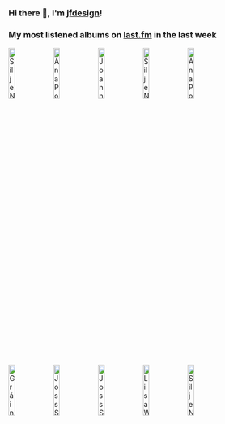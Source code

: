 ### Hi there 👋, I'm [jfdesign](https://blog.jfdesignnet.com)!

### My most listened albums on [last.fm](https://www.last.fm/user/jfdesignnet) in the last week

[<img src='https://lastfm.freetls.fastly.net/i/u/300x300/6ee403597a4bc1b5a1d73f871c544caf.jpg' width='16%' height='16%' alt='Silje Nergaard - Silje Nergaard'>](https://www.last.fm/music/silje%2bnergaard/silje%2bnergaard)&nbsp;
[<img src='https://lastfm.freetls.fastly.net/i/u/300x300/38d9292ed49051d87fc5d030a8bad0cd.jpg' width='16%' height='16%' alt='Ana Popovic - Live for Live'>](https://www.last.fm/music/ana%2bpopovic/live%2bfor%2blive)&nbsp;
[<img src='https://lastfm.freetls.fastly.net/i/u/300x300/333451d6ab4cad1497f77b967614d98f.jpg' width='16%' height='16%' alt='Joanne Shaw Taylor - Blues From the Heart Live (Live)'>](https://www.last.fm/music/joanne%2bshaw%2btaylor/blues%2bfrom%2bthe%2bheart%2blive%2b%2528live%2529)&nbsp;
[<img src='https://lastfm.freetls.fastly.net/i/u/300x300/8e1ea80a49d31012e46f4033987a9050.jpg' width='16%' height='16%' alt='Silje Nergaard - Hamar Railway Station'>](https://www.last.fm/music/silje%2bnergaard/hamar%2brailway%2bstation)&nbsp;
[<img src='https://lastfm.freetls.fastly.net/i/u/300x300/f83764a557d2d4f94cc273c614fb279d.jpg' width='16%' height='16%' alt='Ana Popovic - Trilogy (Full Album)'>](https://www.last.fm/music/ana%2bpopovic/trilogy%2b%2528full%2balbum%2529)&nbsp;
<br>
[<img src='https://lastfm.freetls.fastly.net/i/u/300x300/5e67f9a9134d71b914738a4084bd848c.jpg' width='16%' height='16%' alt='Gráinne Duffy - Grainne Duffy - Live'>](https://www.last.fm/music/gr%25c3%25a1inne%2bduffy/grainne%2bduffy%2b-%2blive)&nbsp;
[<img src='https://lastfm.freetls.fastly.net/i/u/300x300/b356d490b4f64b18a7f44ce23be3f44a.jpg' width='16%' height='16%' alt='Joss Stone - The Soul Sessions, Vol. 2 (Deluxe Edition)'>](https://www.last.fm/music/joss%2bstone/the%2bsoul%2bsessions%252c%2bvol.%2b2%2b%2528deluxe%2bedition%2529)&nbsp;
[<img src='https://lastfm.freetls.fastly.net/i/u/300x300/0f4a1b47e3515cd3921b87ea4a494423.jpg' width='16%' height='16%' alt='Joss Stone - Mind Body & Soul'>](https://www.last.fm/music/joss%2bstone/mind%2bbody%2b%2526%2bsoul)&nbsp;
[<img src='https://lastfm.freetls.fastly.net/i/u/300x300/84a6610777e54bfbbb28beb52d9432ee.jpg' width='16%' height='16%' alt='Lisa Wahlandt - Wowowonder'>](https://www.last.fm/music/lisa%2bwahlandt/wowowonder)&nbsp;
[<img src='https://lastfm.freetls.fastly.net/i/u/300x300/67f0834b9efec908a86f6721a705a1b6.jpg' width='16%' height='16%' alt='Silje Nergaard - Houses'>](https://www.last.fm/music/silje%2bnergaard/houses)&nbsp;
<br>
